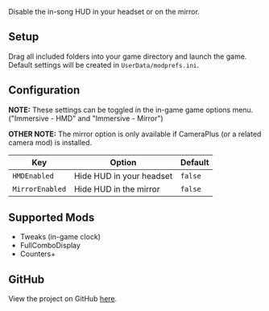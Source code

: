 Disable the in-song HUD in your headset or on the mirror.

## Setup
Drag all included folders into your game directory and launch the game. Default settings will be created in `UserData/modprefs.ini`.

## Configuration
**NOTE:** These settings can be toggled in the in-game game options menu. ("Immersive - HMD" and "Immersive - Mirror")

**OTHER NOTE:** The mirror option is only available if CameraPlus (or a related camera mod) is installed.

| Key | Option | Default |
| - | - | - |
| `HMDEnabled` | Hide HUD in your headset | `false` |
| `MirrorEnabled` | Hide HUD in the mirror | `false` |

## Supported Mods
* Tweaks (in-game clock)
* FullComboDisplay
* Counters+

## GitHub
View the project on GitHub [here](https://github.com/bigfoott/ImmersiveMode).